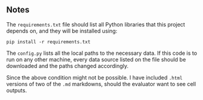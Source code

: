 ## Notes

The `requirements.txt` file should list all Python libraries that this project
depends on, and they will be installed using:

```
pip install -r requirements.txt
```

The `config.py` lists all the local paths to the necessary data. If this code is 
to run on any other machine, every data source listed on the file should be downloaded
and the paths changed accordingly.

Since the above condition might not be possible. I have included `.html` versions of 
two of the `.md` markdowns, should the evaluator want to see cell outputs.


